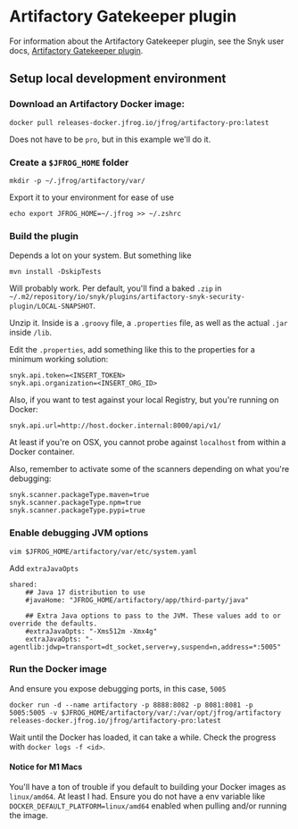 # Artifactory Gatekeeper plugin

For information about the Artifactory Gatekeeper plugin, see the Snyk user
docs, [Artifactory Gatekeeper plugin](https://docs.snyk.io/integrations/private-registry-gatekeeper-plugins/artifactory-gatekeeper-plugin-overview).

## Setup local development environment

### Download an Artifactory Docker image:

```
docker pull releases-docker.jfrog.io/jfrog/artifactory-pro:latest
```

Does not have to be `pro`, but in this example we'll do it.

### Create a `$JFROG_HOME` folder

```
mkdir -p ~/.jfrog/artifactory/var/
```

Export it to your environment for ease of use

```
echo export JFROG_HOME=~/.jfrog >> ~/.zshrc
```

### Build the plugin

Depends a lot on your system. But something like

```
mvn install -DskipTests
```

Will probably work. Per default, you'll find a baked `.zip`
in `~/.m2/repository/io/snyk/plugins/artifactory-snyk-security-plugin/LOCAL-SNAPSHOT`.

Unzip it. Inside is a `.groovy` file, a `.properties` file, as well as the actual `.jar` inside `/lib`.

Edit the `.properties`, add something like this to the properties for a minimum working solution:

```
snyk.api.token=<INSERT_TOKEN>
snyk.api.organization=<INSERT_ORG_ID>
```

Also, if you want to test against your local Registry, but you're running on Docker:

```
snyk.api.url=http://host.docker.internal:8000/api/v1/
```

At least if you're on OSX, you cannot probe against `localhost` from within a Docker container.

Also, remember to activate some of the scanners depending on what you're debugging:

```
snyk.scanner.packageType.maven=true
snyk.scanner.packageType.npm=true
snyk.scanner.packageType.pypi=true
```

### Enable debugging JVM options

```
vim $JFROG_HOME/artifactory/var/etc/system.yaml
``` 

Add `extraJavaOpts`

```
shared:
    ## Java 17 distribution to use
    #javaHome: "JFROG_HOME/artifactory/app/third-party/java"

    ## Extra Java options to pass to the JVM. These values add to or override the defaults.
    #extraJavaOpts: "-Xms512m -Xmx4g"
    extraJavaOpts: "-agentlib:jdwp=transport=dt_socket,server=y,suspend=n,address=*:5005"
```

### Run the Docker image

And ensure you expose debugging ports, in this case, `5005`

```
docker run -d --name artifactory -p 8888:8082 -p 8081:8081 -p 5005:5005 -v $JFROG_HOME/artifactory/var/:/var/opt/jfrog/artifactory releases-docker.jfrog.io/jfrog/artifactory-pro:latest
```

Wait until the Docker has loaded, it can take a while. Check the progress with `docker logs -f <id>`.

#### Notice for M1 Macs

You'll have a ton of trouble if you default to building your Docker images as `linux/amd64`. At least I had. Ensure you
do not have a env variable like `DOCKER_DEFAULT_PLATFORM=linux/amd64` enabled when pulling and/or running the image.
